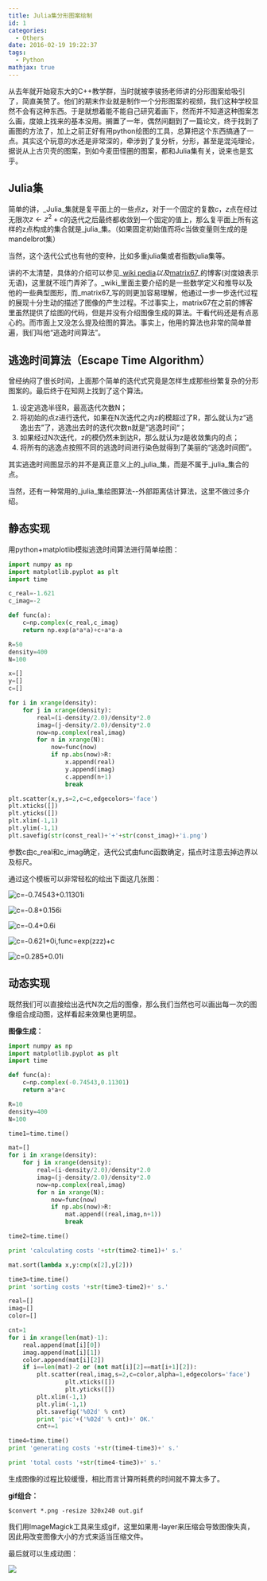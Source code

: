 ```yaml
---
title: Julia集分形图案绘制
id: 1
categories:
  - Others
date: 2016-02-19 19:22:37
tags:
  - Python
mathjax: true
---
```


从去年就开始窥东大的C++教学群，当时就被李骏扬老师讲的分形图案给吸引了，简直美赞了。他们的期末作业就是制作一个分形图案的视频，我们这种学校显然不会有这种东西。于是就想着能不能自己研究着画下，然而并不知道这种图案怎么画，度娘上找来的基本没用。搁置了一年，偶然间翻到了一篇论文，终于找到了画图的方法了，加上之前正好有用python绘图的工具，总算把这个东西搞通了一点。其实这个玩意的水还是非常深的，牵涉到了复分析，分形，甚至是混沌理论，据说从上古贝壳的图案，到如今麦田怪圈的图案，都和Julia集有关，说来也是玄乎。


## Julia集

简单的讲，_Julia_集就是复平面上的一些点$z$，对于一个固定的复数$c$，$z$点在经过无限次$z\gets z^2+c$的迭代之后最终都收敛到一个固定的值上，那么复平面上所有这样的z点构成的集合就是_julia_集。（如果固定初始值而将$c$当做变量则生成的是mandelbrot集）

当然，这个迭代公式也有他的变种，比如多重julia集或者指数julia集等。

讲的不太清楚，具体的介绍可以参见_[wiki pedia](https://en.wikipedia.org/wiki/Julia_set)_以及_[matrix67](http://www.matrix67.com/blog/archives/4570)_的博客(对度娘表示无语)，这里就不班门弄斧了。_wiki_里面主要介绍的是一些数学定义和推导以及他的一些典型图形，而_matrix67_写的则更加容易理解，他通过一步一步迭代过程的展现十分生动的描述了图像的产生过程。不过事实上，matrix67在之前的博客里虽然提供了绘图的代码，但是并没有介绍图像生成的算法。干看代码还是有点恶心的。而市面上又没怎么提及绘图的算法。事实上，他用的算法也非常的简单普遍，我们叫他“逃逸时间算法”。

## 逃逸时间算法（Escape Time Algorithm）

曾经纳闷了很长时间，上面那个简单的迭代式究竟是怎样生成那些纷繁复杂的分形图案的。最后终于在知网上找到了这个算法。

1. 设定逃逸半径R，最高迭代次数N；
2. 将初始的点z进行迭代，如果在N次迭代之内z的模超过了R，那么就认为z“逃逸出去”了，逃逸出去时的迭代次数n就是”逃逸时间“；
3. 如果经过N次迭代，z的模仍然未到达R，那么就认为z是收敛集内的点；
4. 将所有的逃逸点按照不同的逃逸时间进行染色就得到了美丽的“逃逸时间图”。

其实逃逸时间图显示的并不是真正意义上的_julia_集，而是不属于_julia_集合的点。

当然，还有一种常用的_julia_集绘图算法--外部距离估计算法，这里不做过多介绍。

## 静态实现

用python+matplotlib模拟逃逸时间算法进行简单绘图：
```python
import numpy as np
import matplotlib.pyplot as plt
import time

c_real=-1.621
c_imag=-2

def func(a):
	c=np.complex(c_real,c_imag)
	return np.exp(a*a*a)+c+a*a-a

R=50
density=400
N=100

x=[]
y=[]
c=[]

for i in xrange(density):
	for j in xrange(density):
		real=(i-density/2.0)/density*2.0
		imag=(j-density/2.0)/density*2.0
		now=np.complex(real,imag)
		for n in xrange(N):
			now=func(now)
			if np.abs(now)>R:
				x.append(real)
				y.append(imag)
				c.append(n+1)
				break

plt.scatter(x,y,s=2,c=c,edgecolors='face')
plt.xticks([])
plt.yticks([])
plt.xlim(-1,1)
plt.ylim(-1,1)
plt.savefig(str(const_real)+'+'+str(const_imag)+'i.png')
```
参数c由c_real和c_imag确定，迭代公式由func函数确定，描点时注意去掉边界以及标尺。

通过这个模板可以非常轻松的绘出下面这几张图：

![c=-0.74543+0.11301i](/images/2016/02/19/1/1.png)

![c=-0.8+0.156i](/images/2016/02/19/1/2.png)

![c=-0.4+0.6i](/images/2016/02/19/1/3.png)

![c=-0.621+0i,func=exp(z*z*z)+c](/images/2016/02/19/1/4.png)

![c=0.285+0.01i](/images/2016/02/19/1/5.png)


## 动态实现

既然我们可以直接绘出迭代N次之后的图像，那么我们当然也可以画出每一次的图像组合成动图，这样看起来效果也更明显。

**图像生成：**
```python
import numpy as np
import matplotlib.pyplot as plt
import time

def func(a):
	c=np.complex(-0.74543,0.11301)
	return a*a+c

R=10
density=400
N=100

time1=time.time()

mat=[]
for i in xrange(density):
	for j in xrange(density):
		real=(i-density/2.0)/density*2.0
		imag=(j-density/2.0)/density*2.0
		now=np.complex(real,imag)
		for n in xrange(N):
			now=func(now)
			if np.abs(now)>R:
				mat.append((real,imag,n+1))
				break

time2=time.time()

print 'calculating costs '+str(time2-time1)+' s.'

mat.sort(lambda x,y:cmp(x[2],y[2]))

time3=time.time()
print 'sorting costs '+str(time3-time2)+' s.'

real=[]
imag=[]
color=[]

cnt=1
for i in xrange(len(mat)-1):
	real.append(mat[i][0])
	imag.append(mat[i][1])
	color.append(mat[i][2])
	if i==len(mat)-2 or (not mat[i][2]==mat[i+1][2]):
		plt.scatter(real,imag,s=2,c=color,alpha=1,edgecolors='face')
                plt.xticks([])
                plt.yticks([])
		plt.xlim(-1,1)
		plt.ylim(-1,1)
		plt.savefig('%02d' % cnt)
		print 'pic'+('%02d' % cnt)+' OK.'
		cnt+=1

time4=time.time()
print 'generating costs '+str(time4-time3)+' s.'

print 'total costs '+str(time4-time3)+' s.'
```
生成图像的过程比较缓慢，相比而言计算所耗费的时间就不算太多了。



**gif组合：**
```
$convert *.png -resize 320x240 out.gif
```
我们用ImageMagick工具来生成gif，这里如果用-layer来压缩会导致图像失真，因此用改变图像大小的方式来适当压缩文件。

最后就可以生成动图：

![](/images/2016/02/19/1/6.gif)
